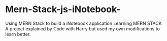 # Mern-Stack-js-iNotebook-

Using MERN Stack to build a iNotebook application
Learning MERN STACK
A project explained by Code with Harry but used my own modifications to learn better.
